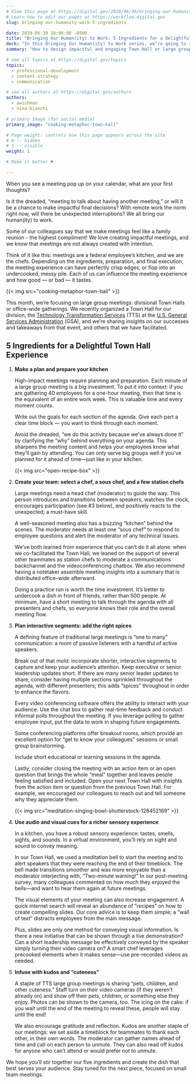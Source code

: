 ```yaml
---
# View this page at https://digital.gov/2020/06/30/bringing-our-humanity-work-5-ingredients
# Learn how to edit our pages at https://workflow.digital.gov
slug: bringing-our-humanity-work-5-ingredients

date: 2020-06-30 10:00:00 -0500
title: "Bringing Our Human(ity) to Work: 5 Ingredients for a Delightful Town Hall"
deck: "In this Bringing Our Human(ity) to Work series, we’re going to share what we believe are the best “meeting ingredients” for a variety of meeting experiences: large groups, teams, and small groups."
summary: "How to design impactful and engaging Town Hall or large group meetings."

# see all topics at https://digital.gov/topics
topics: 
  - professional-development
  - content-strategy
  - communication

# see all authors at https://digital.gov/authors
authors: 
  - awichman
  - nina-bianchi

# primary Image (for social media)
primary_image: "cooking-metaphor-town-hall"

# Page weight: controls how this page appears across the site
# 0 -- hidden
# 1 -- visible
weight: 1

# Make it better ♥

---
```


When you see a meeting pop up on your calendar, what are your first thoughts?

Is it the dreaded, “meeting to talk about having another meeting,” or will it be a chance to make impactful final decisions? With remote work the norm right now, will there be unexpected interruptions? We all bring our human(ity) to work.

Some of our colleagues say that we make meetings feel like a family reunion - the highest compliment! We love creating impactful meetings, and we know that meetings are not always created with intention.

Think of it like this: meetings are a federal employee’s kitchen, and we are the chefs. Depending on the ingredients, preparation, and final execution, the meeting experience can have perfectly crisp edges, or flop into an undercooked, messy pile. Each of us can influence the meeting experience and how good — or bad — it tastes.

{{< img src="cooking-metaphor-town-hall" >}}

This month, we’re focusing on large group meetings: divisional Town Halls or office-wide gatherings. We recently organized a Town Hall for our division, the [Technology Transformation Services](https://www.gsa.gov/tts) (TTS) at the [U.S. General Services Administration](https://www.gsa.gov/) (GSA), and we’re sharing insights on our successes and takeaways from that event, and others that we have facilitated.

## 5 Ingredients for a Delightful Town Hall Experience

<ol>
<li><strong>Make a plan and prepare your kitchen</strong>

<p>High-impact meetings require planning and preparation. Each minute of a large group meeting is a big investment. To put it into context: if you are gathering 40 employees for a one-hour meeting, then that time is the equivalent of an entire work week. This is valuable time and every moment counts.</p>

<p>Write out the goals for each section of the agenda. Give each part a clear time block — you want to think through each moment.</p>

<p>Avoid the dreaded, “we do this activity because we’ve always done it” by clarifying the “why” behind everything on your agenda. This sharpens the meeting content and helps your employees know what they’ll gain by attending. You can only serve big groups well if you’ve planned for it ahead of time—just like in your kitchen.</p>

{{< img src="open-recipe-box" >}}</li>

<li><strong>Create your team: select a chef, a sous chef, and a few station chefs</strong>

<p>Large meetings need a head chef (moderator) to guide the way. This person introduces and transitions between speakers, watches the clock, encourages participation (see #3 below), and positively reacts to the unexpected; a must-have skill.</p>

<p>A well-seasoned meeting also has a buzzing “kitchen” behind the scenes. The moderator needs at least one “sous chef” to respond to employee questions and alert the moderator of any technical issues.</p>

<p>We’ve both learned from experience that you can’t do it all alone: when we co-facilitated the Town Hall, we leaned on the support of several other teammates as station chefs to moderate a communications backchannel and the videoconferencing chatbox. We also recommend having a notetaker assemble meeting insights into a summary that is distributed office-wide afterward. </p>

<p>Doing a practice run is worth the time investment. It’s better to undercook a dish in front of friends, rather than 500 people. At minimum, have a short meeting to talk through the agenda with all presenters and chefs, so everyone knows their role and the overall meeting flow.</p></li>

<li><strong>Plan interactive segments: add the right spices</strong>

<p>A defining feature of traditional large meetings is “one to many” communication: a room of passive listeners with a handful of active speakers.</p>

<p>Break out of that mold: incorporate shorter, interactive segments to capture and keep your audience’s attention. Keep executive or senior leadership updates short. If there are many senior leader updates to share, consider having multiple sections sprinkled throughout the agenda, with different presenters; this adds “spices” throughout in order to enhance the flavors.</p>

<p>Every video conferencing software offers the ability to interact with your audience. Use the chat box to gather real-time feedback and conduct informal polls throughout the meeting. If you leverage polling to gather employee input, put the data to work in shaping future engagements.</p>

<p>Some conferencing platforms offer breakout rooms, which provide an excellent option for “get to know your colleagues” sessions or small group brainstorming.</p>

<p>Include short educational or learning sessions in the agenda.</p>

<p>Lastly, consider closing the meeting with an action item or an open question that brings the whole “meal” together and leaves people feeling satisfied and included. Open your next Town Hall with insights from the action item or question from the previous Town Hall. For example, we encouraged our colleagues to reach out and tell someone why they appreciate them.</p>

{{< img src="meditation-singing-bowl-shutterstock-128452169" >}}</li>

<li><strong>Use audio and visual cues for a richer sensory experience</strong>

<p>In a kitchen, you have a robust sensory experience: tastes, smells, sights, and sounds. In a virtual environment, you’ll rely on sight and sound to convey meaning.</p>

<p>In our Town Hall, we used a meditation bell to start the meeting and to alert speakers that they were reaching the end of their timeblock. The bell made transitions smoother and was more enjoyable than a moderator interjecting with, “Two-minute warning!” In our post-meeting survey, many colleagues commented on how much they enjoyed the bells—and want to hear them again at future meetings.</p>

<p>The visual elements of your meeting can also increase engagement. A quick internet search will reveal an abundance of “recipes” on how to create compelling slides. Our core advice is to keep them simple; a “wall of text” distracts employees from the main message.</p>

<p>Plus, slides are only one method for conveying visual information. Is there a new initiative that can be shown through a live demonstration? Can a short leadership message be effectively conveyed by the speaker simply turning their video camera on? A smart chef leverages precooked elements when it makes sense—use pre-recorded videos as needed.</p></li>

<li><strong>Infuse with kudos and “cuteness”</strong>

<p>A staple of TTS large group meetings is sharing “pets, children, and other cuteness.” Staff turn on their video cameras (if they weren’t already on) and show off their pets, children, or something else they enjoy. Photos can be shown to the camera, too. The icing on the cake: if you wait until the end of the meeting to reveal these, people will stay until the end!</p>

<p>We also encourage gratitude and reflection. Kudos are another staple of our meetings: we set aside a timeblock for teammates to thank each other, in their own words. The moderator can gather names ahead of time and call on each person to unmute. They can also read off kudos for anyone who can’t attend or would prefer not to unmute.</p>
</li>

</ol>

We hope you’ll stir together our five ingredients and create the dish that best serves your audience. Stay tuned for the next piece, focused on small team meetings.
